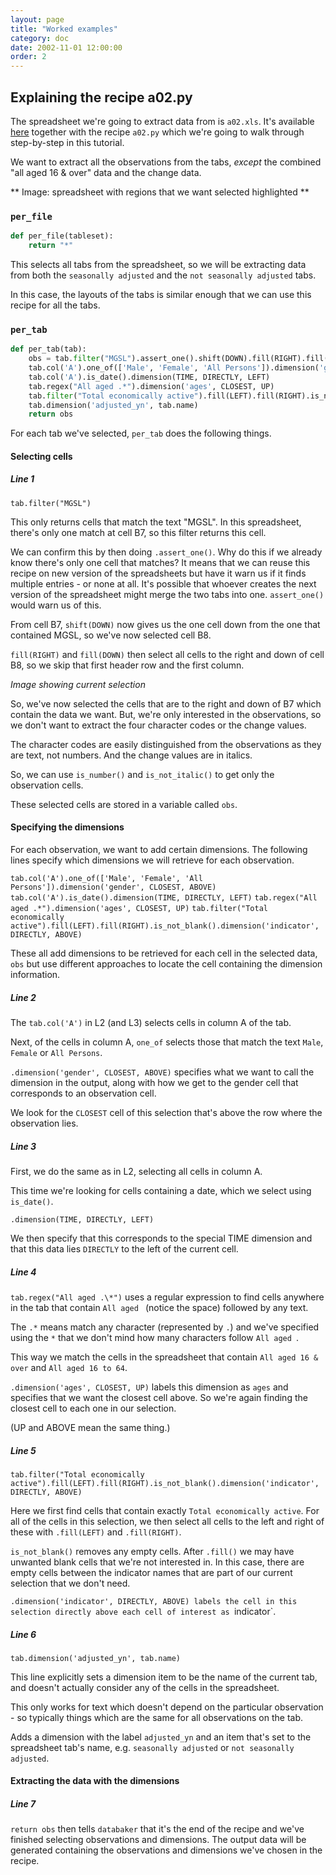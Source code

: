 ```yaml
---
layout: page
title: "Worked examples"
category: doc
date: 2002-11-01 12:00:00
order: 2
---
```


## Explaining the recipe a02.py
 
The spreadsheet we're going to extract data from is `a02.xls`. It's
available [here](https://github.com/scraperwiki/eot-recipes) together
with the recipe `a02.py` which we're going to walk through
step-by-step in this tutorial.

We want to extract all the observations from the tabs, *except* the combined
"all aged 16 & over" data and the change data.

** Image: spreadsheet with regions that we want selected highlighted **

### `per_file`

```python
def per_file(tableset):
    return "*"
```
 
This selects all tabs from the spreadsheet, so we will be extracting
data from both the `seasonally adjusted` and the `not seasonally
adjusted` tabs.

In this case, the layouts of the tabs is similar enough that we can use
this recipe for all the tabs.

### `per_tab`

```python
def per_tab(tab):
    obs = tab.filter("MGSL").assert_one().shift(DOWN).fill(RIGHT).fill(DOWN).is_number().is_not_italic()
    tab.col('A').one_of(['Male', 'Female', 'All Persons']).dimension('gender', CLOSEST, ABOVE)
    tab.col('A').is_date().dimension(TIME, DIRECTLY, LEFT)
    tab.regex("All aged .*").dimension('ages', CLOSEST, UP)
    tab.filter("Total economically active").fill(LEFT).fill(RIGHT).is_not_blank().dimension('indicator', DIRECTLY, ABOVE)
    tab.dimension('adjusted_yn', tab.name)
    return obs
```

For each tab we've selected, `per_tab` does the following things.

#### Selecting cells

##### Line 1

`tab.filter("MGSL")`
 
This only returns cells that match the text "MGSL". In this
spreadsheet, there's only one match at cell B7, so this filter returns
this cell.
 
We can confirm this by then doing `.assert_one()`. Why do this if we
already know there's only one cell that matches? It means that we can
reuse this recipe on new version of the spreadsheets but have it warn us
if it finds multiple entries - or none at all. It's possible that
whoever creates the next version of the spreadsheet might merge the two
tabs into one. `assert_one()` would warn us of this.
 
From cell B7, `shift(DOWN)` now gives us the one cell down from the one that
contained MGSL, so we've now selected cell B8.
 
`fill(RIGHT)` and `fill(DOWN)` then select all cells to the right and down of
cell B8, so we skip that first header row and the first column.
 
*Image showing current selection*
 
So, we've now selected the cells that are to the right and down of B7
which contain the data we want. But, we're only interested in the
observations, so we don't want to extract the four character codes or
the change values.

The character codes are easily distinguished from the observations as
they are text, not numbers. And the change values are in italics.

So, we can use `is_number()` and `is_not_italic()` to get only the
observation cells.

These selected cells are stored in a variable called `obs`.

#### Specifying the dimensions

For each observation, we want to add certain dimensions. The following
lines specify which dimensions we will retrieve for each observation.

`tab.col('A').one_of(['Male', 'Female', 'All Persons']).dimension('gender', CLOSEST, ABOVE)`
`tab.col('A').is_date().dimension(TIME, DIRECTLY, LEFT)`
`tab.regex("All aged .*").dimension('ages', CLOSEST, UP)`
`tab.filter("Total economically active").fill(LEFT).fill(RIGHT).is_not_blank().dimension('indicator', DIRECTLY, ABOVE)`
 
These all add dimensions to be retrieved for each cell in the selected
data, `obs` but use different approaches to locate the cell containing
the dimension information.

##### Line 2 

The `tab.col('A')` in L2 (and L3) selects cells in column A of the
tab.

Next, of the cells in column A, `one_of` selects those that match the
text `Male`, `Female` or `All Persons`.

`.dimension('gender', CLOSEST, ABOVE)` specifies what we want to call
the dimension in the output, along with how we get to the gender cell that
corresponds to an observation cell.

We look for the `CLOSEST` cell of this selection that's above the row
where the observation lies.

##### Line 3

First, we do the same as in L2, selecting all cells in column A.

This time we're looking for cells containing a date, which we select
using `is_date()`.

`.dimension(TIME, DIRECTLY, LEFT)`

We then specify that this corresponds to the special TIME dimension and
that this data lies `DIRECTLY` to the left of the current cell.

##### Line 4

`tab.regex("All aged .\*")` uses a regular expression to find cells
anywhere in the tab that contain `All aged ` (notice the space) followed
by any text.

The `.*` means match any character (represented by `.`) and we've specified
using the `*` that we don't mind how many characters follow `All aged `.

This way we match the cells in the spreadsheet that
contain `All aged 16 & over` and `All aged 16 to 64`.

`.dimension('ages', CLOSEST, UP)` labels this dimension as `ages` and
specifies that we want the closest cell above. So we're again finding
the closest cell to each one in our selection.

(UP and ABOVE mean the same thing.)

##### Line 5

`tab.filter("Total economically active").fill(LEFT).fill(RIGHT).is_not_blank().dimension('indicator', DIRECTLY, ABOVE)`

Here we first find cells that contain exactly `Total economically
active`. For all of the cells in this selection, we then select all cells
to the left and right of these with `.fill(LEFT)` and `.fill(RIGHT)`.

`is_not_blank()` removes any empty cells. After `.fill()` we may have
unwanted blank cells that we're not interested in. In this case, there
are empty cells between the indicator names that are part of our current
selection that we don't need.

`.dimension('indicator', DIRECTLY, ABOVE) labels the cell in this
selection directly above each cell of interest as `indicator`.

##### Line 6

`tab.dimension('adjusted_yn', tab.name)`

This line explicitly sets a dimension item to be the name of the
current tab, and doesn't actually consider any of the cells in the
spreadsheet.

This only works for text which doesn't depend on the
particular observation - so typically things which are the same
for all observations on the tab.
 
Adds a dimension with the label
`adjusted_yn` and an item that's set to the spreadsheet tab's name,
e.g. `seasonally adjusted` or `not seasonally adjusted`.

#### Extracting the data with the dimensions

##### Line 7

`return obs` then tells `databaker` that it's the end of the recipe
and we've finished selecting observations and dimensions. The output
data will be generated containing the observations and dimensions
we've chosen in the recipe.

